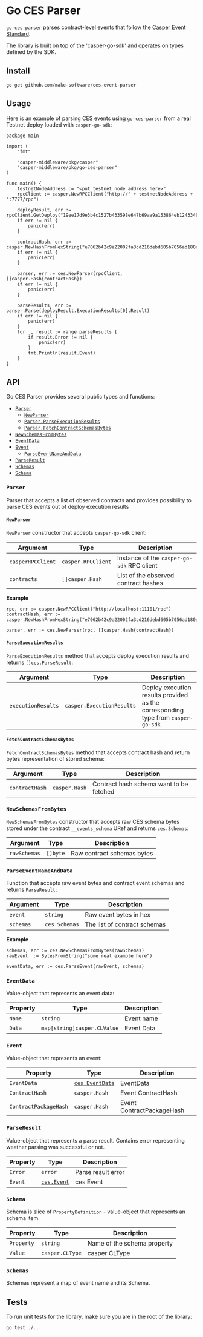 # Go CES Parser

`go-ces-parser` parses contract-level events that follow
the [Casper Event Standard](https://github.com/make-software/casper-event-standard).

The library is built on top of the 'casper-go-sdk' and operates on types defined by the SDK.

## Install

``
go get github.com/make-software/ces-event-parser
``

## Usage

Here is an example of parsing CES events using `go-ces-parser` from a real Testnet deploy loaded
with `casper-go-sdk`:

```
package main

import (
	"fmt"

	"casper-middleware/pkg/casper"
	"casper-middleware/pkg/go-ces-parser"
)

func main() {
	testnetNodeAddress := "<put testnet node address here>"
	rpcClient := casper.NewRPCClient("http://" + testnetNodeAddress + ":7777/rpc")

	deployResult, err := rpcClient.GetDeploy("19ee17d9e3b4c1527b433598e647b69aa9a153864eb12433489f99224bfc9442")
	if err != nil {
		panic(err)
	}

	contractHash, err := casper.NewHashFromHexString("e7062b42c9a22002fa3cd216debd605b7056ad180efb3c99555676f1a1e801e5")
	if err != nil {
		panic(err)
	}

	parser, err := ces.NewParser(rpcClient, []casper.Hash{contractHash})
	if err != nil {
		panic(err)
	}

	parseResults, err := parser.Parse(deployResult.ExecutionResults[0].Result)
	if err != nil {
		panic(err)
	}
	for _, result := range parseResults {
		if result.Error != nil {
			panic(err)
		}
		fmt.Println(result.Event)
	}
}
```

## API

Go CES Parser provides several public types and functions:

- [`Parser`](#Parser)
  - [`NewParser`](#NewParser)
  - [`Parser.ParseExecutionResults`](#ParseExecutionResults)
  - [`Parser.FetchContractSchemasBytes`](#FetchContractSchemasBytes)
- [`NewSchemasFromBytes`](#NewSchemasFromBytes)
- [`EventData`](#EventData)
- [`Event`](#Event)
  - [`ParseEventNameAndData`](#ParseEventNameAndData)
- [`ParseResult`](#ParseResult)
- [`Schemas`](#Schemas)
- [`Schema`](#Schema)

### `Parser`

Parser that accepts a list of observed contracts and provides possibility to parse CES events out of deploy execution
results

#### `NewParser`

`NewParser` constructor that accepts `casper-go-sdk` client:

| Argument          | Type               | Description                                |
|-------------------|--------------------|--------------------------------------------|
| `casperRPCClient` | `casper.RPCClient` | Instance of the `casper-go-sdk` RPC client |
| `contracts`       | `[]casper.Hash`    | List of the observed contract hashes       |

**Example**

```
rpc, err := casper.NewRPCClient("http://localhost:11101/rpc")
contractHash, err := casper.NewHashFromHexString("e7062b42c9a22002fa3cd216debd605b7056ad180efb3c99555676f1a1e801e5")

parser, err := ces.NewParser(rpc, []casper.Hash{contractHash})
```

#### `ParseExecutionResults`

`ParseExecutionResults` method that accepts deploy execution results and returns `[]ces.ParseResult`:

| Argument           | Type                      | Description                                                                      |                                           
|--------------------|---------------------------|----------------------------------------------------------------------------------|
| `executionResults` | `casper.ExecutionResults` | Deploy execution results provided as the corresponding type from `casper-go-sdk` |

#### `FetchContractSchemasBytes`

`FetchContractSchemasBytes` method that accepts contract hash and return bytes representation of stored schema:

| Argument       | Type          | Description                             |                                           
|----------------|---------------|-----------------------------------------|
| `contractHash` | `casper.Hash` | Contract hash schema want to be fetched |

### `NewSchemasFromBytes`

`NewSchemasFromBytes` constructor that accepts raw CES schema bytes stored under the contract `__events_schema` URef and
returns `ces.Schemas`:

| Argument     | Type     | Description                |         
|--------------|----------|----------------------------|
| `rawSchemas` | `[]byte` | Raw contract schemas bytes |

### `ParseEventNameAndData`

Function that accepts raw event bytes and contract event schemas and returns `ParseResult`:

| Argument  | Type          | Description                  |            
|-----------|---------------|------------------------------|
| `event`   | `string`      | Raw event bytes in hex       |
| `schemas` | `ces.Schemas` | The list of contract schemas |

**Example**

```
schemas, err := ces.NewSchemasFromBytes(rawSchemas)
rawEvent  := BytesFromString("some real example here")

eventData, err := ces.ParseEvent(rawEvent, schemas)
```

### `EventData`

Value-object that represents an event data:

| Property | Type                        | Description |
|----------|-----------------------------|-------------|
| `Name`   | `string`                    | Event name  |
| `Data`   | `map[string]casper.CLValue` | Event Data  |

### `Event`

Value-object that represents an event:

| Property              | Type                          | Description               |
|-----------------------|-------------------------------|---------------------------|
| `EventData`           | [`ces.EventData`](#EventData) | EventData                 |
| `ContractHash`        | `casper.Hash`                 | Event ContractHash        |
| `ContractPackageHash` | `casper.Hash`                 | Event ContractPackageHash |

### `ParseResult`

Value-object that represents a parse result. Contains error representing weather parsing was successful or not.

| Property | Type                  | Description        |
|----------|-----------------------|--------------------|
| `Error`  | `error`               | Parse result error |
| `Event`  | [`ces.Event`](#Event) | ces Event          |

### `Schema`

Schema is slice of `PropertyDefinition` - value-object that represents an schema item.

| Property   | Type            | Description                 |
|------------|-----------------|-----------------------------|
| `Property` | `string`        | Name of the schema property |
| `Value`    | `casper.CLType` | casper CLType               |

### `Schemas`

Schemas represent a map of event name and its Schema.

## Tests

To run unit tests for the library, make sure you are in the root of the library:

``
go test ./...
``
